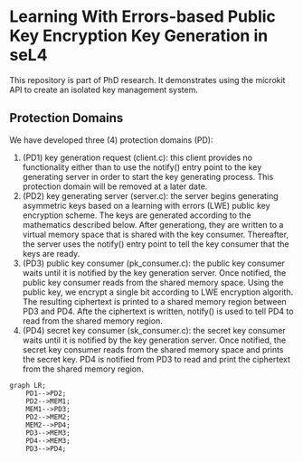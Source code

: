 # Learning With Errors-based Public Key Encryption Key Generation in seL4
This repository is part of PhD research.  It demonstrates using the microkit API to create an isolated key management system.  

## Protection Domains
We have developed three (4) protection domains (PD): 
1. (PD1) key generation request (client.c): this client provides no functionality either than to use the notify() entry point to the key generating server in order to start the key generating process. This protection domain will be removed at a later date.
2. (PD2) key generating server (server.c): the server begins generating asymmetric keys based on a learning with errors (LWE) public key encryption scheme.  The keys are generated according to the mathematics described below.  After generationg, they are written to a virtual memory space that is shared with the key consumer.  Thereafter, the server uses the notify() entry point to tell the key consumer that the keys are ready.
3. (PD3) public key consumer (pk_consumer.c): the public key consumer waits until it is notified by the key generation server.  Once notified, the public key consumer reads from the shared memory space.  Using the public key, we encrypt a single bit according to LWE encryption algorith.  The resulting ciphertext is printed to a shared memory region between PD3 and PD4.  Afte the ciphertext is written, notify() is used to tell PD4 to read from the shared memory region.
4. (PD4) secret key consumer (sk_consumer.c): the secret key consumer waits until it is notified by the key generation server.  Once notified, the secret key consumer reads from the shared memory space and prints the secret key.  PD4 is notified from PD3 to read and print the ciphertext from the shared memory region.

```mermaid
graph LR;
    PD1-->PD2;
    PD2-->MEM1;
    MEM1-->PD3;
    PD2-->MEM2;
    MEM2-->PD4;
    PD3-->MEM3;
    PD4-->MEM3;
    PD3-->PD4;

```
